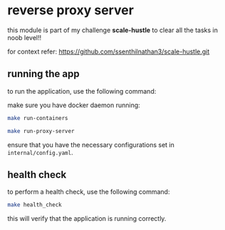 # reverse proxy server

this module is part of my challenge **scale-hustle** to clear all the tasks in noob level!!

for context refer: https://github.com/ssenthilnathan3/scale-hustle.git

## running the app

to run the application, use the following command:

make sure you have docker daemon running:

```sh
make run-containers
```

```sh
make run-proxy-server
```

ensure that you have the necessary configurations set in `internal/config.yaml`.

## health check

to perform a health check, use the following command:

```sh
make health_check
```

this will verify that the application is running correctly.
